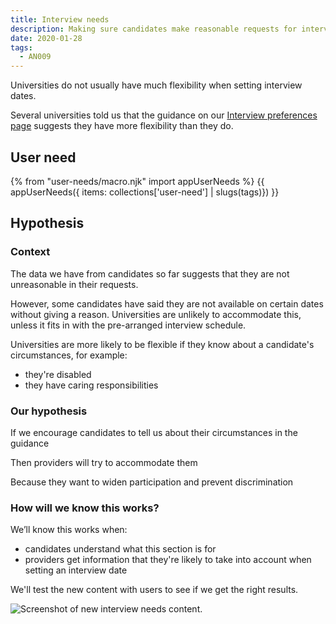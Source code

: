 ```yaml
---
title: Interview needs
description: Making sure candidates make reasonable requests for interview.
date: 2020-01-28
tags:
  - AN009
---
```


Universities do not usually have much flexibility when setting interview dates.

Several universities told us that the guidance on our [Interview preferences page](/apply-for-teacher-training/apply-launch#79-interview-preferences) suggests they have more flexibility than they do.

## User need

{% from "user-needs/macro.njk" import appUserNeeds %}
{{ appUserNeeds({ items: collections['user-need'] | slugs(tags)}) }}

## Hypothesis

### Context

The data we have from candidates so far suggests that they are not unreasonable in their requests.

However, some candidates have said they are not available on certain dates without giving a reason. Universities are unlikely to accommodate this, unless it fits in with the pre-arranged interview schedule.

Universities are more likely to be flexible if they know about a candidate's circumstances, for example:

* they're disabled
* they have caring responsibilities

### Our hypothesis

If we encourage candidates to tell us about their circumstances in the guidance

Then providers will try to accommodate them

Because they want to widen participation and prevent discrimination

### How will we know this works?

We’ll know this works when:

* candidates understand what this section is for
* providers get information that they're likely to take into account when setting an interview date

We'll test the new content with users to see if we get the right results.

![Screenshot of new interview needs content.](new-interview-needs-content.png "New interview needs content")
